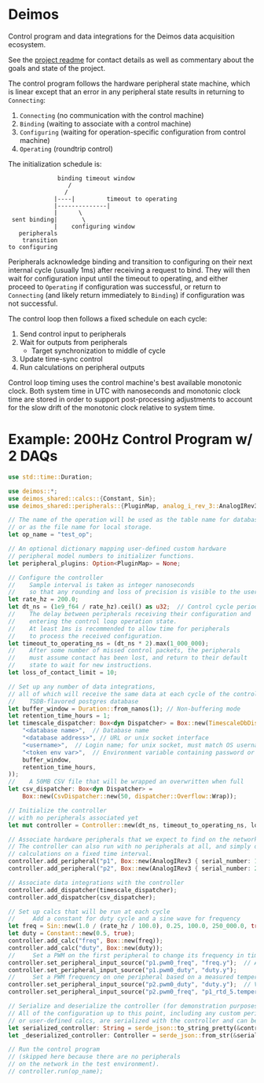 # Deimos

Control program and data integrations for the Deimos data acquisition ecosystem.

See the [project readme](https://github.com/deimoscontrols/deimos/blob/main/README.md) for contact details as well as commentary about
the goals and state of the project.

The control program follows the hardware peripheral state machine,
which is linear except that an error in any peripheral state results
in returning to `Connecting`:
1. `Connecting` (no communication with the control machine)
2. `Binding` (waiting to associate with a control machine)
3. `Configuring` (waiting for operation-specific configuration from control machine)
4. `Operating` (roundtrip control)

The initialization schedule is:

```text
              binding timeout window
                 /
                /           
             |----|         timeout to operating
             |--------------|
             |      \
 sent binding|       \
             |    configuring window
   peripherals
    transition
to configuring            
```

Peripherals acknowledge binding and transition to configuring on their next internal cycle (usually 1ms) after receiving a request to bind. They will then wait for configuration input until the timeout
to operating, and either proceed to `Operating` if configuration was
successful, or return to `Connecting` (and likely return immediately to `Binding`) if configuration was not successful.

The control loop then follows a fixed schedule on each cycle:

1. Send control input to peripherals
2. Wait for outputs from peripherals
    * Target synchronization to middle of cycle
3. Update time-sync control
4. Run calculations on peripheral outputs

Control loop timing uses the control machine's best available monotonic clock. Both system time in UTC with nanoseconds and monotonic clock time
are stored in order to support post-processing adjustments to
account for the slow drift of the monotonic clock relative to system time.

# Example: 200Hz Control Program w/ 2 DAQs
```rust
use std::time::Duration;

use deimos::*;
use deimos_shared::calcs::{Constant, Sin};
use deimos_shared::peripherals::{PluginMap, analog_i_rev_3::AnalogIRev3};

// The name of the operation will be used as the table name for databases,
// or as the file name for local storage.
let op_name = "test_op";

// An optional dictionary mapping user-defined custom hardware
// peripheral model numbers to initializer functions.
let peripheral_plugins: Option<PluginMap> = None;

// Configure the controller
//    Sample interval is taken as integer nanoseconds
//    so that any rounding and loss of precision is visible to the user
let rate_hz = 200.0;
let dt_ns = (1e9_f64 / rate_hz).ceil() as u32;  // Control cycle period
//    The delay between peripherals receiving their configuration and
//    entering the control loop operation state.
//    At least 1ms is recommended to allow time for peripherals
//    to process the received configuration.
let timeout_to_operating_ns = (dt_ns * 2).max(1_000_000);
//    After some number of missed control packets, the peripherals
//    must assume contact has been lost, and return to their default
//    state to wait for new instructions.
let loss_of_contact_limit = 10;

// Set up any number of data integrations,
// all of which will receive the same data at each cycle of the control loop
//    TSDB-flavored postgres database
let buffer_window = Duration::from_nanos(1); // Non-buffering mode
let retention_time_hours = 1;
let timescale_dispatcher: Box<dyn Dispatcher> = Box::new(TimescaleDbDispatcher::new(
    "<database name>",  // Database name
    "<database address>", // URL or unix socket interface
    "<username>",  // Login name; for unix socket, must match OS username
    "<token env var>",  // Environment variable containing password or token
    buffer_window,
    retention_time_hours,
));
//    A 50MB CSV file that will be wrapped an overwritten when full
let csv_dispatcher: Box<dyn Dispatcher> =
    Box::new(CsvDispatcher::new(50, dispatcher::Overflow::Wrap));

// Initialize the controller
// with no peripherals associated yet
let mut controller = Controller::new(dt_ns, timeout_to_operating_ns, loss_of_contact_limit);

// Associate hardware peripherals that we expect to find on the network
// The controller can also run with no peripherals at all, and simply do
// calculations on a fixed time interval.
controller.add_peripheral("p1", Box::new(AnalogIRev3 { serial_number: 1 }));
controller.add_peripheral("p2", Box::new(AnalogIRev3 { serial_number: 2 }));

// Associate data integrations with the controller
controller.add_dispatcher(timescale_dispatcher);
controller.add_dispatcher(csv_dispatcher);

// Set up calcs that will be run at each cycle
//     Add a constant for duty cycle and a sine wave for frequency
let freq = Sin::new(1.0 / (rate_hz / 100.0), 0.25, 100.0, 250_000.0, true);
let duty = Constant::new(0.5, true);
controller.add_calc("freq", Box::new(freq));
controller.add_calc("duty", Box::new(duty));
//     Set a PWM on the first peripheral to change its frequency in time
controller.set_peripheral_input_source("p1.pwm0_freq", "freq.y");  // A value to be written to the hardware
controller.set_peripheral_input_source("p1.pwm0_duty", "duty.y");
//     Set a PWM frequency on one peripheral based on a measured temperature from the other peripheral
controller.set_peripheral_input_source("p2.pwm0_duty", "duty.y");  // Values can be referenced any number of times
controller.set_peripheral_input_source("p2.pwm0_freq", "p1_rtd_5.temperature_K");

// Serialize and deserialize the controller (for demonstration purposes).
// All of the configuration up to this point, including any custom peripheral plugins
// or user-defined calcs, are serialized with the controller and can be written to and read from a json file.
let serialized_controller: String = serde_json::to_string_pretty(&controller).unwrap();
let _deserialized_controller: Controller = serde_json::from_str(&serialized_controller).unwrap();

// Run the control program
// (skipped here because there are no peripherals
// on the network in the test environment).
// controller.run(op_name);
```